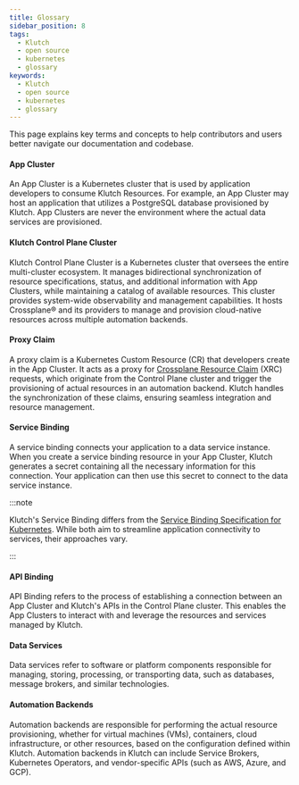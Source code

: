```yaml
---
title: Glossary
sidebar_position: 8
tags:
  - Klutch
  - open source
  - kubernetes
  - glossary
keywords:
  - Klutch
  - open source
  - kubernetes
  - glossary
---
```


This page explains key terms and concepts to help contributors and users better navigate our documentation and codebase.

#### App Cluster

An App Cluster is a Kubernetes cluster that is used by application developers to consume Klutch Resources. For example,
an App Cluster may host an application that utilizes a PostgreSQL database provisioned by Klutch. App Clusters are never
the environment where the actual data services are provisioned.

#### Klutch Control Plane Cluster

Klutch Control Plane Cluster is a Kubernetes cluster that oversees the entire multi-cluster ecosystem. It manages
bidirectional synchronization of resource specifications, status, and additional information with App Clusters, while
maintaining a catalog of available resources. This cluster provides system-wide observability and management
capabilities. It hosts Crossplane® and its providers to manage and provision cloud-native resources across multiple
automation backends.

#### Proxy Claim

A proxy claim is a Kubernetes Custom Resource (CR) that developers create in the App Cluster. It acts as a proxy for
[Crossplane Resource Claim](https://docs.crossplane.io/latest/concepts/claims/) (XRC) requests, which originate from the
Control Plane cluster and trigger the provisioning of actual resources in an automation backend. Klutch handles the
synchronization of these claims, ensuring seamless integration and resource management.

#### Service Binding

A service binding connects your application to a data service instance. When you create a service binding resource in
your App Cluster, Klutch generates a secret containing all the necessary information for this connection. Your
application can then use this secret to connect to the data service instance.

:::note

Klutch's Service Binding differs from the [Service Binding Specification for Kubernetes](https://github.com/servicebinding).
While both aim to streamline application connectivity to services, their approaches vary.

:::

#### API Binding

API Binding refers to the process of establishing a connection between an App Cluster and Klutch's APIs in the Control
Plane cluster. This enables the App Clusters to interact with and leverage the resources and services managed by Klutch.

#### Data Services

Data services refer to software or platform components responsible for managing, storing, processing, or transporting
data, such as databases, message brokers, and similar technologies.

#### Automation Backends

Automation backends are responsible for performing the actual resource provisioning, whether for virtual machines (VMs),
containers, cloud infrastructure, or other resources, based on the configuration defined within Klutch. Automation
backends in Klutch can include Service Brokers, Kubernetes Operators, and vendor-specific APIs (such as AWS, Azure,
and GCP).
